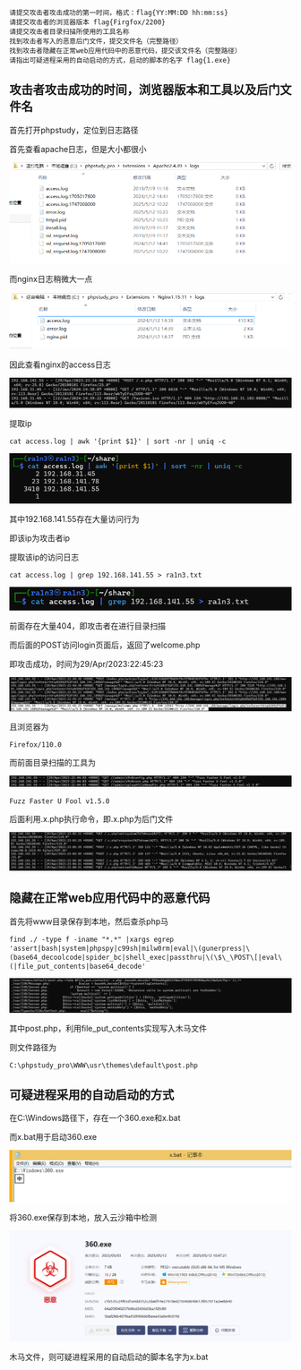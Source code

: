 ```
请提交攻击者攻击成功的第一时间，格式：flag{YY:MM:DD hh:mm:ss}
请提交攻击者的浏览器版本 flag{Firgfox/2200}
请提交攻击者目录扫描所使用的工具名称
找到攻击者写入的恶意后门文件，提交文件名（完整路径）
找到攻击者隐藏在正常web应用代码中的恶意代码，提交该文件名（完整路径）
请指出可疑进程采用的自动启动的方式，启动的脚本的名字 flag{1.exe}
```



## 攻击者攻击成功的时间，浏览器版本和工具以及后门文件名

首先打开phpstudy，定位到日志路径

首先查看apache日志，但是大小都很小

![image-20250512102441009](./assets/image-20250512102441009.png)

而nginx日志稍微大一点

![image-20250512102503622](./assets/image-20250512102503622.png)

因此查看nginx的access日志

![image-20250512102558715](./assets/image-20250512102558715.png)

提取ip

```
cat access.log | awk '{print $1}' | sort -nr | uniq -c
```

![image-20250512102613368](./assets/image-20250512102613368.png)

其中192.168.141.55存在大量访问行为

即该ip为攻击者ip

提取该ip的访问日志

```
cat access.log | grep 192.168.141.55 > ra1n3.txt
```

![image-20250512102700299](./assets/image-20250512102700299.png)

前面存在大量404，即攻击者在进行目录扫描

而后面的POST访问login页面后，返回了welcome.php

即攻击成功，时间为29/Apr/2023:22:45:23

![image-20250512103527554](./assets/image-20250512103527554.png)

且浏览器为

```
Firefox/110.0
```

而前面目录扫描的工具为

![image-20250512103639815](./assets/image-20250512103639815.png)

```
Fuzz Faster U Fool v1.5.0
```

后面利用.x.php执行命令，即.x.php为后门文件

![image-20250512103710893](./assets/image-20250512103710893.png)



## 隐藏在正常web应用代码中的恶意代码

首先将www目录保存到本地，然后查杀php马

```
find ./ -type f -iname "*.*" |xargs egrep 'assert|bash|system|phpspy|c99sh|milw0rm|eval|\(gunerpress|\(base64_decoolcode|spider_bc|shell_exec|passthru|\(\$\_\POST\[|eval\(|file_put_contents|base64_decode'
```

![image-20250512104330924](./assets/image-20250512104330924.png)

其中post.php，利用file_put_contents实现写入木马文件

则文件路径为

```
C:\phpstudy_pro\WWW\usr\themes\default\post.php
```



## 可疑进程采用的自动启动的方式

在C:\Windows路径下，存在一个360.exe和x.bat

而x.bat用于启动360.exe

![image-20250512104623268](./assets/image-20250512104623268.png)

将360.exe保存到本地，放入云沙箱中检测

![image-20250512104832144](./assets/image-20250512104832144.png)

木马文件，则可疑进程采用的自动启动的脚本名字为x.bat